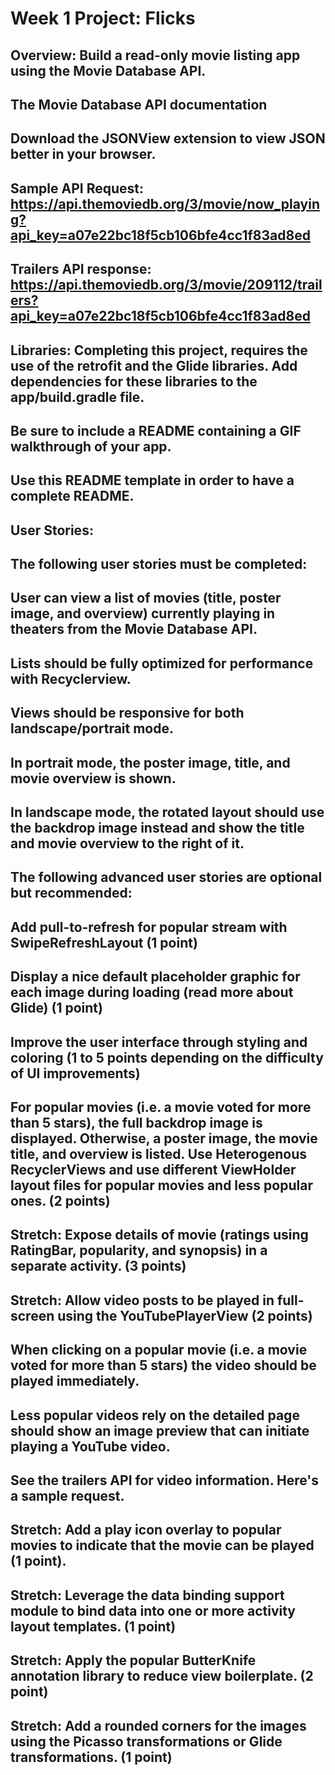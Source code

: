 # Week 1 Project: Flicks
 
## Overview: Build a read-only movie listing app using the Movie Database API.
## The Movie Database API documentation
## Download the JSONView extension to view JSON better in your browser.
## Sample API Request: https://api.themoviedb.org/3/movie/now_playing?api_key=a07e22bc18f5cb106bfe4cc1f83ad8ed
## Trailers API response: https://api.themoviedb.org/3/movie/209112/trailers?api_key=a07e22bc18f5cb106bfe4cc1f83ad8ed
## Libraries: Completing this project, requires the use of the retrofit and the Glide libraries. Add dependencies for these libraries to the app/build.gradle file.
## Be sure to include a README containing a GIF walkthrough of your app.
## Use this README template in order to have a complete README.
## User Stories:
## The following user stories must be completed:
## User can view a list of movies (title, poster image, and overview) currently playing in theaters from the Movie Database API.
## Lists should be fully optimized for performance with Recyclerview.
## Views should be responsive for both landscape/portrait mode.
## In portrait mode, the poster image, title, and movie overview is shown.

## In landscape mode, the rotated layout should use the backdrop image instead and show the title and movie overview to the right of it.

## The following advanced user stories are optional but recommended:
## Add pull-to-refresh for popular stream with SwipeRefreshLayout (1 point)
## Display a nice default placeholder graphic for each image during loading (read more about Glide) (1 point)
## Improve the user interface through styling and coloring (1 to 5 points depending on the difficulty of UI improvements)
## For popular movies (i.e. a movie voted for more than 5 stars), the full backdrop image is displayed. Otherwise, a poster image, the movie title, and overview is listed. Use Heterogenous RecyclerViews and use different ViewHolder layout files for popular movies and less popular ones. (2 points)
## Stretch: Expose details of movie (ratings using RatingBar, popularity, and synopsis) in a separate activity. (3 points)
## Stretch: Allow video posts to be played in full-screen using the YouTubePlayerView (2 points)
## When clicking on a popular movie (i.e. a movie voted for more than 5 stars) the video should be played immediately.
## Less popular videos rely on the detailed page should show an image preview that can initiate playing a YouTube video.
## See the trailers API for video information. Here's a sample request.
## Stretch: Add a play icon overlay to popular movies to indicate that the movie can be played (1 point).
## Stretch: Leverage the data binding support module to bind data into one or more activity layout templates. (1 point)
## Stretch: Apply the popular ButterKnife annotation library to reduce view boilerplate. (2 point)
## Stretch: Add a rounded corners for the images using the Picasso transformations or Glide transformations. (1 point)
